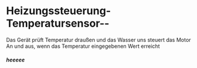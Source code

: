 # Heizungssteuerung-Temperatursensor--
Das Gerät prüft Temperatur draußen und das Wasser uns steuert das Motor An und aus, wenn das Temperatur eingegebenen Wert erreicht
<h5> heeeee</h5>
